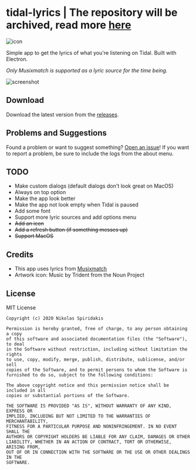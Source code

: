 # tidal-lyrics | The repository will be archived, read more [here](https://github.com/1nikolas/tidal-lyrics/issues/19)
![icon](https://user-images.githubusercontent.com/30593419/96611798-b6594500-1305-11eb-9d3a-fd7e32f3b7c8.png)

Simple app to get the lyrics of what you're listening on Tidal. Built with Electron.

*Only Musixmatch is supported as a lyric source for the time being.*

![screenshot](https://user-images.githubusercontent.com/30593419/93001066-1acdfb00-f535-11ea-9e7c-6bae68962385.png)

## Download
Download the latest version from the [releases](https://github.com/1nikolas/tidal-lyrics/releases/latest).

## Problems and Suggestions
Found a problem or want to suggest something? [Open an issue](https://github.com/1nikolas/tidal-lyrics/issues/new)! If you want to report a problem, be sure to include the logs from the about menu.

## TODO
- Make custom dialogs (default dialogs don't look great on MacOS)
- Always on top option
- Make the app look better
- Make the app not look empty when Tidal is paused
- Add some font
- Support more lyric sources and add options menu
- ~~Add an icon~~
- ~~Add a refresh button (if something messes up)~~
- ~~Support MacOS~~

## Credits
- This app uses lyrics from [Musixmatch](https://www.musixmatch.com/)
- Artwork icon: Music by Trident from the Noun Project

## License
MIT License

```
Copyright (c) 2020 Nikolas Spiridakis

Permission is hereby granted, free of charge, to any person obtaining a copy
of this software and associated documentation files (the "Software"), to deal
in the Software without restriction, including without limitation the rights
to use, copy, modify, merge, publish, distribute, sublicense, and/or sell
copies of the Software, and to permit persons to whom the Software is
furnished to do so, subject to the following conditions:

The above copyright notice and this permission notice shall be included in all
copies or substantial portions of the Software.

THE SOFTWARE IS PROVIDED "AS IS", WITHOUT WARRANTY OF ANY KIND, EXPRESS OR
IMPLIED, INCLUDING BUT NOT LIMITED TO THE WARRANTIES OF MERCHANTABILITY,
FITNESS FOR A PARTICULAR PURPOSE AND NONINFRINGEMENT. IN NO EVENT SHALL THE
AUTHORS OR COPYRIGHT HOLDERS BE LIABLE FOR ANY CLAIM, DAMAGES OR OTHER
LIABILITY, WHETHER IN AN ACTION OF CONTRACT, TORT OR OTHERWISE, ARISING FROM,
OUT OF OR IN CONNECTION WITH THE SOFTWARE OR THE USE OR OTHER DEALINGS IN THE
SOFTWARE.
```
